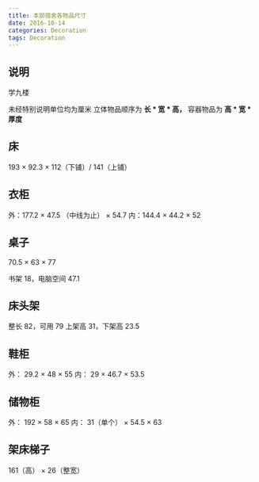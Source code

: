 ```yaml
---
title: 本部宿舍各物品尺寸
date: 2016-10-14
categories: Decoration
tags: Decoration
---
```


## 说明

学九楼

未经特别说明单位均为厘米
立体物品顺序为 **长 * 宽 * 高，**
容器物品为 **高 * 宽 * 厚度**


<!-- more -->

## 床

193 $\times$ 92.3 $\times$ 112（下铺）/ 141（上铺）

## 衣柜

外：177.2 $\times$ 47.5 （中线为止） $\times$ 54.7
内：144.4  $\times$ 44.2 $\times$ 52

## 桌子

70.5 $\times$ 63 $\times$ 77

书架 18，电脑空间 47.1

## 床头架

整长 82，可用 79
上架高 31，下架高 23.5

## 鞋柜

外： 29.2 $\times$ 48 $\times$ 55
内： 29 $\times$ 46.7 $\times$ 53.5

## 储物柜

外： 192 $\times$ 58 $\times$ 65
内： 31（单个） $\times$ 54.5 $\times$ 63

## 架床梯子

161（高） $\times$ 26（整宽）
